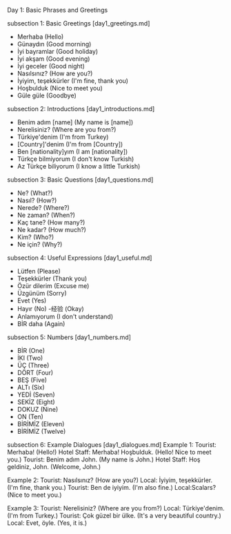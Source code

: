 Day 1: Basic Phrases and Greetings

subsection 1: Basic Greetings [day1_greetings.md]
- Merhaba (Hello)
- Günaydın (Good morning)
- İyi bayramlar (Good holiday)
- İyi akşam (Good evening)
- İyi geceler (Good night)
- Nasılsınız? (How are you?)
- İyiyim, teşekkürler (I'm fine, thank you)
- Hoşbulduk (Nice to meet you)
- Güle güle (Goodbye)

subsection 2: Introductions [day1_introductions.md]
- Benim adım [name] (My name is [name])
- Nerelisiniz? (Where are you from?)
- Türkiye'denim (I'm from Turkey)
- [Country]'denim (I'm from [Country])
- Ben [nationality]yım (I am [nationality])
- Türkçe bilmiyorum (I don't know Turkish)
- Az Türkçe biliyorum (I know a little Turkish)

subsection 3: Basic Questions [day1_questions.md]
- Ne? (What?)
- Nasıl? (How?)
- Nerede? (Where?)
- Ne zaman? (When?)
- Kaç tane? (How many?)
- Ne kadar? (How much?)
- Kim? (Who?)
- Ne için? (Why?)

subsection 4: Useful Expressions [day1_useful.md]
- Lütfen (Please)
- Teşekkürler (Thank you)
- Özür dilerim (Excuse me)
- Üzgünüm (Sorry)
- Evet (Yes)
- Hayır (No)
-经验 (Okay)
- Anlamıyorum (I don't understand)
- BİR daha (Again)

subsection 5: Numbers [day1_numbers.md]
- BİR (One)
- İKI (Two)
- ÜÇ (Three)
- DÖRT (Four)
- BEŞ (Five)
- ALTı (Six)
- YEDİ (Seven)
- SEKİZ (Eight)
- DOKUZ (Nine)
- ON (Ten)
- BİRİMİZ (Eleven)
- BİRİMİZ (Twelve)

subsection 6: Example Dialogues [day1_dialogues.md]
Example 1:
Tourist: Merhaba! (Hello!)
Hotel Staff: Merhaba! Hoşbulduk. (Hello! Nice to meet you.)
Tourist: Benim adım John. (My name is John.)
Hotel Staff: Hoş geldiniz, John. (Welcome, John.)

Example 2:
Tourist: Nasılsınız? (How are you?)
Local: İyiyim, teşekkürler. (I'm fine, thank you.)
Tourist: Ben de iyiyim. (I'm also fine.)
Local:Scalars? (Nice to meet you.)

Example 3:
Tourist: Nerelisiniz? (Where are you from?)
Local: Türkiye'denim. (I'm from Turkey.)
Tourist: Çok güzel bir ülke. (It's a very beautiful country.)
Local: Evet, öyle. (Yes, it is.)

